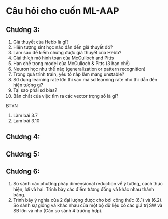 # Câu hỏi cho cuốn ML-AAP

## Chương 3:

1. Giả thuyết của Hebb là gì?
2. Hiện tượng sint học nào dẫn đến giả thuyết đó? 
3. Làm sao để kiểm chứng được giả thuyết của Hebb?
4. Giải thích mô hình toán của McCulloch and Pitts
5. Hạn chế trong model của McCulloch & Pitts (3 hạn chế)
6. Neuron học như thế nào (generalization or pattern recognition)
7. Trong quá trình train, yếu tố nàp làm mạng unstable? 
8. Sử dụng learning rate lớn thì sao mà sd learning rate nhỏ thì dẫn đến hiện tượng gì?
9. Tại sao phải sd bias?
10. Bản chất của việc tìm ra các vector trọng số là gì?

BTVN

1. Làm bài 3.7
2. Làm bài 3.10


## Chương 4:

## Chương 5:

## Chương 6:
1. So sánh các phương pháp dimensional reduction về ý tưởng, cách thực hiện, lợi và hại. Trình bày các điểm tương đồng và khác nhau thành bảng.
2. Trình bày ý nghĩa của 2 đại lượng được cho bởi công thức (6.1) và (6.2). So sánh sự giống và khác nhau của một bộ dữ liệu có các giá trị SW và SB lớn và nhỏ (Cần so sánh 4 trường hợp).


